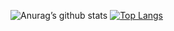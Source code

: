 ![Anurag’s github stats](https://github-readme-stats.vercel.app/api?username=Erick-Teixeira&show_icons=true&count_private=true&theme=radical)
[![Top Langs](https://github-readme-stats.vercel.app/api/top-langs/?username=Erick-Teixeira&layout=compacttheme=radical)](https://github.com/anuraghazra/github-readme-stats)
